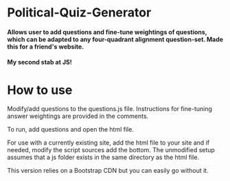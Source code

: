 # Political-Quiz-Generator
#### Allows user to add questions and fine-tune weightings of questions, which can be adapted to any four-quadrant alignment question-set. Made this for a friend's website.
#### My second stab at JS!

# How to use
Modify/add questions to the questions.js file. Instructions for fine-tuning answer weightings are provided in the comments.

To run, add questions and open the html file.

For use with a currently existing site, add the html file to your site and if needed, modify the script sources add the bottom. The unmodified setup assumes that a js folder exists in the same directory as the html file.

This version relies on a Bootstrap CDN but you can easily go without it.
